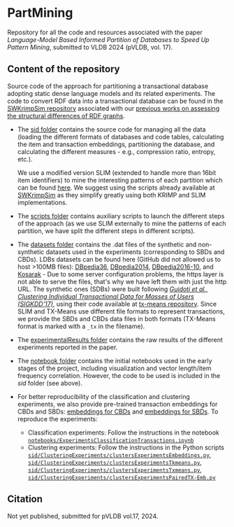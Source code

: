 # PartMining
Repository for all the code and resources associated with the paper *Language-Model Based Informed Partition of Databases to Speed Up Pattern Mining*, submitted to VLDB 2024 (pVLDB, vol. 17). 

## Content of the repository

Source code of the approach for partitioning a transactional database adopting static dense language models and its related experiments. The code to convert RDF data into a transactional database can be found in the [SWKrimpSim repository](https://github.com/MaillPierre/SWKrimpSim) associated with our [previous works on assessing the structural differences of RDF graphs](http://doi.org/10.3233/SW-200368). 

+ The [sid folder](https://github.com/cbobed/PartMining/tree/main/sid) contains the source code for managing all the data (loading the different formats of databases and code tables, calculating the item and transaction embeddings, partitioning the database, and calculating the different measures - e.g., compression ratio, entropy, etc.).

  We use a modified version SLIM (extended to handle more than 16bit item identifiers) to mine the interesting patterns of each partition which can be found [here](https://github.com/MaillPierre/SWKrimpSim/blob/master/SlimBinSource-20120607mod.tar.gz). We suggest using the scripts already available at [SWKrimpSim](https://github.com/MaillPierre/SWKrimpSim) as they simplify greatly using both KRIMP and SLIM implementations. 

+ The [scripts folder](https://github.com/cbobed/PartMining/tree/main/scripts) contains auxiliary scripts to launch the different steps of the approach (as we use SLIM externally to mine the patterns of each partition, we have split the different steps in different scripts).
  
+ The [datasets folder](https://github.com/cbobed/PartMining/tree/main/datasets) contains the .dat files of the synthetic and non-synthetic datasets used in the experiments (corresponding to SBDs and CBDs). LDBs datasets can be found here (GitHub did not allowed us to host >100MB files): [DBpedia36](http://sid.cps.unizar.es/projects/dataEvolution/dbpedia36PCB.tar.gz), [DBpedia2014](http://sid.cps.unizar.es/projects/dataEvolution/dbpedia2014PCB.tar.gz), [DBpedia2016-10](http://sid.cps.unizar.es/projects/dataEvolution/dbpedia201610PCB.tar.gz), and [Kosarak](http://sid.cps.unizar.es/projects/dataEvolution/kosarak.tar.gz) - Due to some server configuration problems, the https layer is not able to serve the files, that's why we have left them with just the http URL. The synthetic ones (SDBs) were built following [*Guidoti et al., Clustering Individual Transactional Data for Masses of Users (SIGKDD'17)*](http://doi.org/10.1145/3097983.3098034), using their code available at [tx-means repository](https://github.com/riccotti/TX-Means). Since SLIM and TX-Means use different file formats to represent transactions, we provide the SBDs and CBDs data files in both formats (TX-Means format is marked with a `_tx` in the filename).
  
+ The [experimentalResults folder](https://github.com/cbobed/PartMining/tree/main/experimentalResults) contains the raw results of the different experiments reported in the paper. 

+ The [notebook folder](https://github.com/MaillPierre/SWKrimpSim/tree/master/pythonCode) contains the initial notebooks used in the early stages of the project, including visualization and vector length/item frequency correlation. However, the code to be used is included in the *sid* folder (see above).

+ For better reproducibility of the classification and clustering experiments, we also provide pre-trained transaction embeddings for CBDs and SBDs: [embeddings for CBDs](https://drive.google.com/uc?export=download&id=1AKmY40Ws0OV0L-cSCo60pPcjBxp1Haq5) and [embeddings for SBDs](https://drive.google.com/uc?export=download&id=1kzYyiTB7Q3VnqrAc-ilcsCYh3GFMUDZR). To reproduce the experiments:
    - Classification experiments: Follow the instructions in the notebook [`notebooks/ExperimentsClassificationTransactions.ipynb`](https://github.com/cbobed/PartMining/blob/main/notebooks/ExperimentsClassificationTransactions.ipynb)
    - Clustering experiments: Follow the instructions in the Python scripts [`sid/ClusteringExperiments/clustersExperimentsEmbeddings.py`](https://github.com/cbobed/PartMining/blob/main/sid/ClusteringExperiments/clustersExperimentsEmbeddings.py), [`sid/ClusteringExperiments/clustersExperimentsTkmeans.py`](https://github.com/cbobed/PartMining/blob/main/sid/ClusteringExperiments/clustersExperimentsTkmeans.py), [`sid/ClusteringExperiments/clustersExperimentsTxmeans.py`](https://github.com/cbobed/PartMining/blob/main/sid/ClusteringExperiments/clustersExperimentsTxmeans.py), [`sid/ClusteringExperiments/clustersExperimentsPairedTX-Emb.py`](https://github.com/cbobed/PartMining/blob/main/sid/ClusteringExperiments/clustersExperimentsPairedTX-Emb.py)
  

## Citation

Not yet published, submitted for pVLDB vol.17, 2024. 


